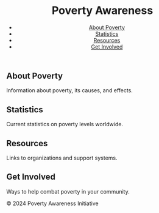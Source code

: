 <!DOCTYPE html>
<html lang="en">
<head>
    <meta charset="UTF-8">
    <meta name="viewport" content="width=device-width, initial-scale=1.0">
    <title>Poverty Awareness</title>
    <link rel="stylesheet" href="styles.css">
</head>
<body>
    <header>
        <h1>Poverty Awareness</h1>
        <nav>
            <ul>
                <li><a href="#about">About Poverty</a></li>
                <li><a href="#statistics">Statistics</a></li>
                <li><a href="#resources">Resources</a></li>
                <li><a href="#get-involved">Get Involved</a></li>
            </ul>
        </nav>
    </header>
    <section id="about">
        <h2>About Poverty</h2>
        <p>Information about poverty, its causes, and effects.</p>
    </section>
    <section id="statistics">
        <h2>Statistics</h2>
        <p>Current statistics on poverty levels worldwide.</p>
    </section>
    <section id="resources">
        <h2>Resources</h2>
        <p>Links to organizations and support systems.</p>
    </section>
    <section id="get-involved">
        <h2>Get Involved</h2>
        <p>Ways to help combat poverty in your community.</p>
    </section>
    <footer>
        <p>&copy; 2024 Poverty Awareness Initiative</p>
    </footer>
    <script src="script.js"></script>
</body>
</html>
